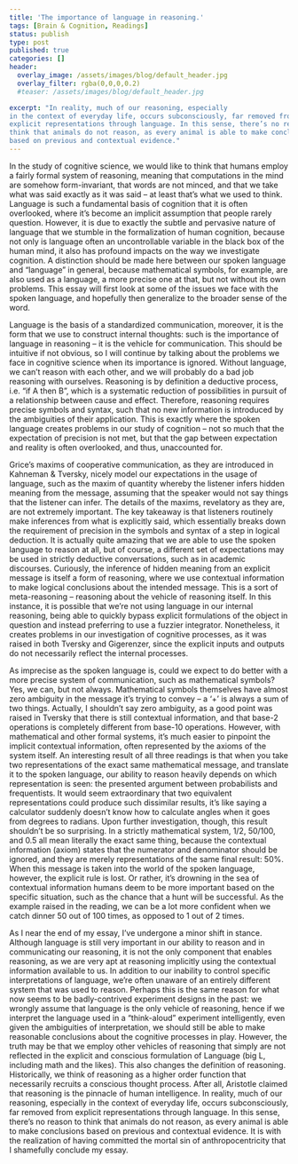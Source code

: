 ```yaml
---
title: 'The importance of language in reasoning.'
tags: [Brain & Cognition, Readings]
status: publish
type: post
published: true
categories: []
header:
  overlay_image: /assets/images/blog/default_header.jpg
  overlay_filter: rgba(0,0,0,0.2)
  #teaser: /assets/images/blog/default_header.jpg

excerpt: "In reality, much of our reasoning, especially
in the context of everyday life, occurs subconsciously, far removed from
explicit representations through language. In this sense, there’s no reason to
think that animals do not reason, as every animal is able to make conclusions
based on previous and contextual evidence."
---
```

In the study of cognitive science, we would like to think that humans employ a
fairly formal system of reasoning, meaning that computations in the mind are
somehow form-invariant, that words are not minced, and that we take what was
said exactly as it was said – at least that’s what we used to think. Language
is such a fundamental basis of cognition that it is often overlooked, where
it’s become an implicit assumption that people rarely question. However, it is
due to exactly the subtle and pervasive nature of language that we stumble in
the formalization of human cognition, because not only is language often an
uncontrollable variable in the black box of the human mind, it also has
profound impacts on the way we investigate cognition. A distinction should be
made here between our spoken language and “language” in general, because
mathematical symbols, for example, are also used as a language, a more precise
one at that, but not without its own problems. This essay will first look at
some of the issues we face with the spoken language, and hopefully then
generalize to the broader sense of the word.

Language is the basis of a standardized communication, moreover, it is the
form that we use to construct internal thoughts: such is the importance of
language in reasoning – it is the vehicle for communication. This should be
intuitive if not obvious, so I will continue by talking about the problems we
face in cognitive science when its importance is ignored. Without language, we
can’t reason with each other, and we will probably do a bad job reasoning with
ourselves. Reasoning is by definition a deductive process, i.e. “if A then B”,
which is a systematic reduction of possibilities in pursuit of a relationship
between cause and effect. Therefore, reasoning requires precise symbols and
syntax, such that no new information is introduced by the ambiguities of their
application. This is exactly where the spoken language creates problems in our
study of cognition – not so much that the expectation of precision is not met,
but that the gap between expectation and reality is often overlooked, and
thus, unaccounted for.

Grice’s maxims of cooperative communication, as they are introduced in
Kahneman & Tversky, nicely model our expectations in the usage of language,
such as the maxim of quantity whereby the listener infers hidden meaning from
the message, assuming that the speaker would not say things that the listener
can infer. The details of the maxims, revelatory as they are, are not
extremely important. The key takeaway is that listeners routinely make
inferences from what is explicitly said, which essentially breaks down the
requirement of precision in the symbols and syntax of a step in logical
deduction. It is actually quite amazing that we are able to use the spoken
language to reason at all, but of course, a different set of expectations may
be used in strictly deductive conversations, such as in academic discourses.
Curiously, the inference of hidden meaning from an explicit message is itself
a form of reasoning, where we use contextual information to make logical
conclusions about the intended message. This is a sort of meta-reasoning –
reasoning about the vehicle of reasoning itself. In this instance, it is
possible that we’re not using language in our internal reasoning, being able
to quickly bypass explicit formulations of the object in question and instead
preferring to use a fuzzier integrator. Nonetheless, it creates problems in
our investigation of cognitive processes, as it was raised in both Tversky and
Gigerenzer, since the explicit inputs and outputs do not necessarily reflect
the internal processes.

As imprecise as the spoken language is, could we expect to do better with a
more precise system of communication, such as mathematical symbols? Yes, we
can, but not always. Mathematical symbols themselves have almost zero
ambiguity in the message it’s trying to convey – a ‘+’ is always a sum of two
things. Actually, I shouldn’t say zero ambiguity, as a good point was raised
in Tversky that there is still contextual information, and that base-2
operations is completely different from base-10 operations. However, with
mathematical and other formal systems, it’s much easier to pinpoint the
implicit contextual information, often represented by the axioms of the system
itself. An interesting result of all three readings is that when you take two
representations of the exact same mathematical message, and translate it to
the spoken language, our ability to reason heavily depends on which
representation is seen: the presented argument between probabilists and
frequentists. It would seem extraordinary that two equivalent representations
could produce such dissimilar results, it’s like saying a calculator suddenly
doesn’t know how to calculate angles when it goes from degrees to radians.
Upon further investigation, though, this result shouldn’t be so surprising. In
a strictly mathematical system, 1/2, 50/100, and 0.5 all mean literally the
exact same thing, because the contextual information (axiom) states that the
numerator and denominator should be ignored, and they are merely
representations of the same final result: 50%. When this message is taken into
the world of the spoken language, however, the explicit rule is lost. Or
rather, it’s drowning in the sea of contextual information humans deem to be
more important based on the specific situation, such as the chance that a hunt
will be successful. As the example raised in the reading, we can be a lot more
confident when we catch dinner 50 out of 100 times, as opposed to 1 out of 2
times.

As I near the end of my essay, I’ve undergone a minor shift in stance.
Although language is still very important in our ability to reason and in
communicating our reasoning, it is not the only component that enables
reasoning, as we are very apt at reasoning implicitly using the contextual
information available to us. In addition to our inability to control specific
interpretations of language, we’re often unaware of an entirely different
system that was used to reason. Perhaps this is the same reason for what now
seems to be badly-contrived experiment designs in the past: we wrongly assume
that language is the only vehicle of reasoning, hence if we interpret the
language used in a “think-aloud” experiment intelligently, even given the
ambiguities of interpretation, we should still be able to make reasonable
conclusions about the cognitive processes in play. However, the truth may be
that we employ other vehicles of reasoning that simply are not reflected in
the explicit and conscious formulation of Language (big L, including math and
the likes). This also changes the definition of reasoning. Historically, we
think of reasoning as a higher order function that necessarily recruits a
conscious thought process. After all, Aristotle claimed that reasoning is the
pinnacle of human intelligence. In reality, much of our reasoning, especially
in the context of everyday life, occurs subconsciously, far removed from
explicit representations through language. In this sense, there’s no reason to
think that animals do not reason, as every animal is able to make conclusions
based on previous and contextual evidence. It is with the realization of
having committed the mortal sin of anthropocentricity that I shamefully
conclude my essay.
